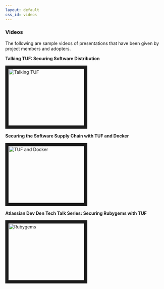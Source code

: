 ```yaml
---
layout: default
css_id: videos
---
```


### Videos

The following are sample videos of presentations that have been given by
project members and adopters.


**Talking TUF: Securing Software Distribution**

<a href="http://www.youtube.com/watch?feature=player_embedded&v=Aryr0O6H_2U
" target="_blank"><img src="http://img.youtube.com/vi/Aryr0O6H_2U/0.jpg"
alt="Talking TUF" width="240" height="180" border="10" /></a>

**Securing the Software Supply Chain with TUF and Docker**

<a href="http://www.youtube.com/watch?feature=player_embedded&v=SNge7-t4JRE
" target="_blank"><img src="http://img.youtube.com/vi/SNge7-t4JRE/0.jpg"
alt="TUF and Docker" width="240" height="180" border="10" /></a>

**Atlassian Dev Den Tech Talk Series: Securing Rubygems with TUF**

<a href="http://www.youtube.com/watch?feature=player_embedded&v=J0GkcToeDiM
" target="_blank"><img src="http://img.youtube.com/vi/J0GkcToeDiM/0.jpg"
alt="Rubygems" width="240" height="180" border="10" /></a>

